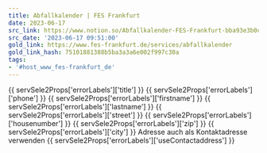 ```yaml
---
title: Abfallkalender | FES Frankfurt
date: 2023-06-17
src_link: https://www.notion.so/Abfallkalender-FES-Frankfurt-bba93e3b0c204dfbaa3f5729fc7015ef
src_date: '2023-06-17 09:51:00'
gold_link: https://www.fes-frankfurt.de/services/abfallkalender
gold_link_hash: 75101881388b5ba3a3a6e002f997c30a
tags:
- '#host_www_fes-frankfurt_de'
---
```



{{ servSele2Props['errorLabels']['title'] }}
{{ servSele2Props['errorLabels']['phone'] }}
{{ servSele2Props['errorLabels']['firstname'] }}
{{ servSele2Props['errorLabels']['lastname'] }}
{{ servSele2Props['errorLabels']['street'] }}
{{ servSele2Props['errorLabels']['housenumber'] }}
{{ servSele2Props['errorLabels']['zip'] }}
{{ servSele2Props['errorLabels']['city'] }}
Adresse auch als Kontaktadresse verwenden
{{ servSele2Props['errorLabels']['useContactaddress'] }}